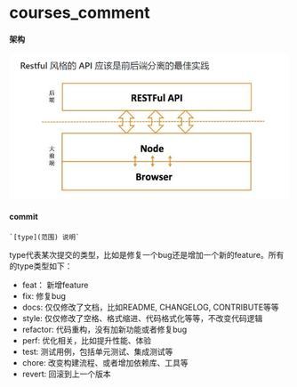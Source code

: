 # courses_comment
#### 架构
![](Desgin.png)
#### commit 
    `[type](范围) 说明`
type代表某次提交的类型，比如是修复一个bug还是增加一个新的feature。所有的type类型如下：
- feat： 新增feature
- fix: 修复bug
- docs: 仅仅修改了文档，比如README, CHANGELOG, CONTRIBUTE等等
- style: 仅仅修改了空格、格式缩进、代码格式化等等，不改变代码逻辑
- refactor: 代码重构，没有加新功能或者修复bug
- perf: 优化相关，比如提升性能、体验
- test: 测试用例，包括单元测试、集成测试等
- chore: 改变构建流程、或者增加依赖库、工具等
- revert: 回滚到上一个版本